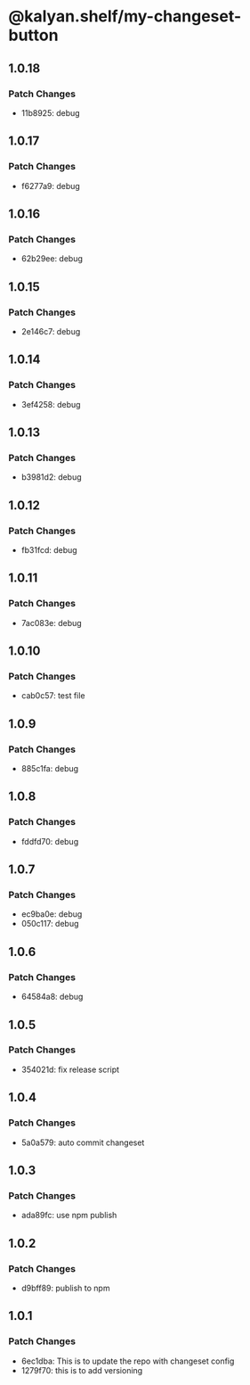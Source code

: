 # @kalyan.shelf/my-changeset-button

## 1.0.18

### Patch Changes

- 11b8925: debug

## 1.0.17

### Patch Changes

- f6277a9: debug

## 1.0.16

### Patch Changes

- 62b29ee: debug

## 1.0.15

### Patch Changes

- 2e146c7: debug

## 1.0.14

### Patch Changes

- 3ef4258: debug

## 1.0.13

### Patch Changes

- b3981d2: debug

## 1.0.12

### Patch Changes

- fb31fcd: debug

## 1.0.11

### Patch Changes

- 7ac083e: debug

## 1.0.10

### Patch Changes

- cab0c57: test file

## 1.0.9

### Patch Changes

- 885c1fa: debug

## 1.0.8

### Patch Changes

- fddfd70: debug

## 1.0.7

### Patch Changes

- ec9ba0e: debug
- 050c117: debug

## 1.0.6

### Patch Changes

- 64584a8: debug

## 1.0.5

### Patch Changes

- 354021d: fix release script

## 1.0.4

### Patch Changes

- 5a0a579: auto commit changeset

## 1.0.3

### Patch Changes

- ada89fc: use npm publish

## 1.0.2

### Patch Changes

- d9bff89: publish to npm

## 1.0.1

### Patch Changes

- 6ec1dba: This is to update the repo with changeset config
- 1279f70: this is to add versioning
